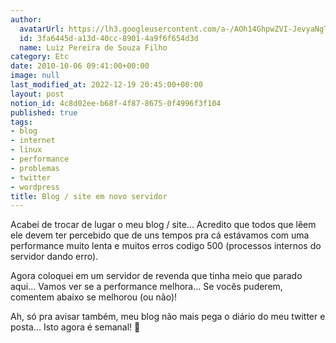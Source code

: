 ```yaml
---
author:
  avatarUrl: https://lh3.googleusercontent.com/a-/AOh14GhpwZVI-JevyaNgTdlrOT6YN20cI6V9Kxtq38Ij8AQ=s100
  id: 3fa6445d-a13d-40cc-8901-4a9f6f654d3d
  name: Luiz Pereira de Souza Filho
category: Etc
date: 2010-10-06 09:41:00+00:00
image: null
last_modified_at: 2022-12-19 20:45:00+00:00
layout: post
notion_id: 4c8d02ee-b68f-4f87-8675-0f4996f3f104
published: true
tags:
- blog
- internet
- linux
- performance
- problemas
- twitter
- wordpress
title: Blog / site em novo servidor
---
```


Acabei de trocar de lugar o meu blog / site... Acredito que todos que lêem ele devem ter percebido que de uns tempos pra cá estávamos com uma performance muito lenta e muitos erros codigo 500 (processos internos do servidor dando erro).

Agora coloquei em um servidor de revenda que tinha meio que parado aqui... Vamos ver se a performance melhora... Se vocês puderem, comentem abaixo se melhorou (ou não)!

Ah, só pra avisar também, meu blog não mais pega o diário do meu twitter e posta... Isto agora é semanal! 🙂
